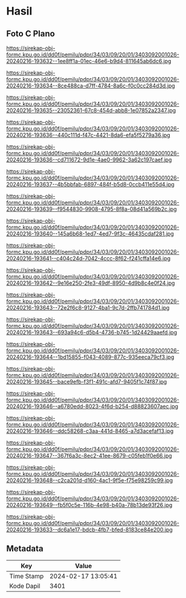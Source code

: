 # Hasil

## Foto C Plano

https://sirekap-obj-formc.kpu.go.id/dd0f/pemilu/pdpr/34/03/09/20/01/3403092001026-20240216-193632--1ee8ff1a-01ec-46e6-b9d4-811645ab6dc6.jpg

https://sirekap-obj-formc.kpu.go.id/dd0f/pemilu/pdpr/34/03/09/20/01/3403092001026-20240216-193634--8ce488ca-d7ff-4784-8a6c-f0c0cc284d3d.jpg

https://sirekap-obj-formc.kpu.go.id/dd0f/pemilu/pdpr/34/03/09/20/01/3403092001026-20240216-193635--23052361-67c8-454d-abb8-1e07852a2347.jpg

https://sirekap-obj-formc.kpu.go.id/dd0f/pemilu/pdpr/34/03/09/20/01/3403092001026-20240216-193636--440c111d-f47c-4421-8da6-efa5f5279a36.jpg

https://sirekap-obj-formc.kpu.go.id/dd0f/pemilu/pdpr/34/03/09/20/01/3403092001026-20240216-193636--cd711672-9d1e-4ae0-9962-3a62c197caef.jpg

https://sirekap-obj-formc.kpu.go.id/dd0f/pemilu/pdpr/34/03/09/20/01/3403092001026-20240216-193637--4b5bbfab-6897-484f-b5d8-0ccb411e55d4.jpg

https://sirekap-obj-formc.kpu.go.id/dd0f/pemilu/pdpr/34/03/09/20/01/3403092001026-20240216-193639--f9544830-9908-4795-8f8a-08d41a569b2c.jpg

https://sirekap-obj-formc.kpu.go.id/dd0f/pemilu/pdpr/34/03/09/20/01/3403092001026-20240216-193640--145a6b68-1ed7-4ed7-9f3c-46435cdaf281.jpg

https://sirekap-obj-formc.kpu.go.id/dd0f/pemilu/pdpr/34/03/09/20/01/3403092001026-20240216-193641--c404c24d-7042-4ccc-8f62-f241cffa14e6.jpg

https://sirekap-obj-formc.kpu.go.id/dd0f/pemilu/pdpr/34/03/09/20/01/3403092001026-20240216-193642--9e16e250-2fe3-49df-8950-4d9b8c4e0f24.jpg

https://sirekap-obj-formc.kpu.go.id/dd0f/pemilu/pdpr/34/03/09/20/01/3403092001026-20240216-193643--72e2f6c8-9127-4ba1-9c7d-2ffb741784d1.jpg

https://sirekap-obj-formc.kpu.go.id/dd0f/pemilu/pdpr/34/03/09/20/01/3403092001026-20240216-193643--693a94c6-d5b4-4736-b745-1d24429aaefd.jpg

https://sirekap-obj-formc.kpu.go.id/dd0f/pemilu/pdpr/34/03/09/20/01/3403092001026-20240216-193644--1bd15855-f043-4089-877c-935eeca79cf3.jpg

https://sirekap-obj-formc.kpu.go.id/dd0f/pemilu/pdpr/34/03/09/20/01/3403092001026-20240216-193645--bace9efb-f3f1-491c-afd7-9405f1c74f87.jpg

https://sirekap-obj-formc.kpu.go.id/dd0f/pemilu/pdpr/34/03/09/20/01/3403092001026-20240216-193646--a6780edd-8023-4f6d-b254-d88823607aec.jpg

https://sirekap-obj-formc.kpu.go.id/dd0f/pemilu/pdpr/34/03/09/20/01/3403092001026-20240216-193646--ddc58268-c3aa-441d-8465-a7d3acefaf13.jpg

https://sirekap-obj-formc.kpu.go.id/dd0f/pemilu/pdpr/34/03/09/20/01/3403092001026-20240216-193647--367f6a3c-8ec2-41ee-8679-c05feb1f0e66.jpg

https://sirekap-obj-formc.kpu.go.id/dd0f/pemilu/pdpr/34/03/09/20/01/3403092001026-20240216-193648--c2ca201d-d160-4ac1-9f5e-f75e98259c99.jpg

https://sirekap-obj-formc.kpu.go.id/dd0f/pemilu/pdpr/34/03/09/20/01/3403092001026-20240216-193649--fb5f0c5e-116b-4e98-b40a-78b13de93f26.jpg

https://sirekap-obj-formc.kpu.go.id/dd0f/pemilu/pdpr/34/03/09/20/01/3403092001026-20240216-193633--dc6a1e17-bdcb-4fb7-bfed-8183ce84e200.jpg


## Metadata

| Key        | Value               |
| ---------- | ------------------- |
| Time Stamp | 2024-02-17 13:05:41 |
| Kode Dapil | 3401                |



